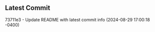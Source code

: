 
## Latest Commit
73711e3 - Update README with latest commit info (2024-08-29 17:00:18 -0400) <Yunxi-Zhou>
